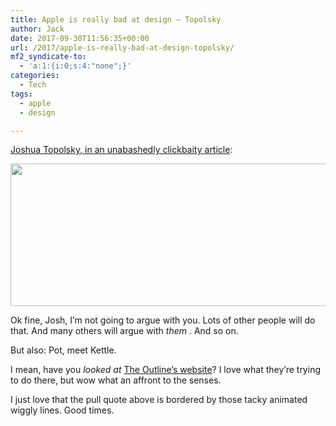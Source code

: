```yaml
---
title: Apple is really bad at design – Topolsky
author: Jack
date: 2017-09-30T11:56:35+00:00
url: /2017/apple-is-really-bad-at-design-topolsky/
mf2_syndicate-to:
  - 'a:1:{i:0;s:4:"none";}'
categories:
  - Tech
tags:
  - apple
  - design

---
```

[Joshua Topolsky, in an unabashedly clickbaity article][1]:

<img class="alignnone size-full wp-image-330" src="/img/2017/09/visually-disgusting.gif" alt="" width="643" height="228" />

Ok fine, Josh, I&#8217;m not going to argue with you. Lots of other people will do that. And many others will argue with _them_ . And so on.

But also: Pot, meet Kettle.

I mean, have you _looked at_ [The Outline&#8217;s website][2]? I love what they&#8217;re trying to do there, but wow what an affront to the senses.

I just love that the pull quote above is bordered by those tacky animated wiggly lines. Good times.

&nbsp;

 [1]: https://theoutline.com/post/2352/apple-is-really-bad-at-design
 [2]: https://theoutline.com